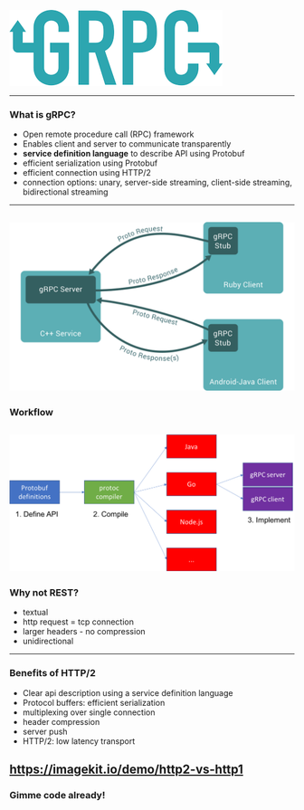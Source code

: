 <span class="menu-title" style="display: none">Code Presenting</span>
![Image](img/grpc.png)

---
<span class="menu-title" style="display: none">Working With Code Blocks</span>

### What is gRPC?
- Open remote procedure call (RPC) framework
- Enables client and server to communicate transparently
- **service definition language** to describe API using Protobuf
- efficient serialization using Protobuf
- efficient connection using HTTP/2
- connection options: unary, server-side streaming, client-side streaming, bidirectional streaming 
---
![Image](img/grpc_overview.svg)
---
### Workflow
![Image](img/grpc_workflow.png)
---
### Why not REST?
- textual
- http request = tcp connection
- larger headers - no compression
- unidirectional  
---
### Benefits of HTTP/2
- Clear api description using a service definition language
- Protocol buffers: efficient serialization
- multiplexing over single connection
- header compression
- server push
- HTTP/2: low latency transport  

https://imagekit.io/demo/http2-vs-http1
---
### Gimme code already!
